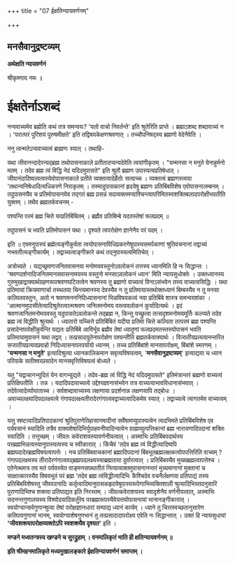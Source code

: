 +++
title = "07 ईक्षतिन्यायवर्णनम्"

+++


## मनसैवानुद्रष्टव्यम्

**अथेक्षति न्यायवर्णनं**

श्रीकृष्णाय नमः **।**

# **ईक्षतेर्नाऽशब्दं**

नन्ववाच्यमेव ब्रह्मेति कथं तत्र समन्वयः? 'यतो वाचो निवर्तन्ते' इति श्रुतेरिति प्राप्ते । ब्रह्माऽशब्द शब्दावाच्यं न । 'परात्परं पुरिशयं पुरुषमीक्षते' इति तद्विषयकेक्षणश्रवणात् । तच्चौपनिषद्स्य ब्रह्मणो वेदेनैवेति ।

ननु त्वन्मतेऽप्यवाच्यत्वं ब्राह्मणः स्यात् । तथाहि-

यथा जीवानन्दादेरन्यद्ब्रह्म तथोपासनाकाले प्रतीतादप्यन्यदेवेति त्वयांगीकृतम् । "यन्मनसा न मनुते येनाहुर्मनो मतम् । तदेव ब्रह्म त्वं विद्धि नेदं यदिदमुपासते" इति श्रुतौ ब्रह्मण उपास्यत्वप्रतिषेधात् । जीवानंदादिष्वल्पत्वस्येवोपासनाकाले प्रतीते व्यक्तत्वादेर्हेतोः सत्वाच्च । व्यक्तत्वं ब्रह्मणस्त्वया 'तथान्यनिषेधादित्यधिकरणे निराकृतम् । तस्मादुपासकानां हृदयेषु ब्रह्मणः प्रतिबिंबविशेष एवोपासनालम्बनम् ।
तदुपासनयैव च प्रतिमोपासनयेव तद्गतं ब्रह्म प्रसन्नं सदव्यक्तमप्याश्चिन्त्यापरिमितस्वशक्तिबलादपरोक्षीभवतीति युक्तम् । तथैव ब्रह्मतर्कवचनम् -

पश्यन्ति परमं ब्रह्म चित्ते यत्प्रतिबिंबितम् । ब्रह्मैव प्रतिबिम्बे यदतस्तेषां फलप्रदम् ॥

तदुपासनं च भवति प्रतिमोपासनं यथा । दृश्यते त्वपरोक्षेण ज्ञानेनैव परं पदम् ।

इति ॥ एवमनुपास्यं ब्रह्मेत्यङ्गीकुर्वता त्वयोपासनाविधिप्रकरणेषूपास्यसमर्पकाणां श्रुतिवचनानां तद्वाच्यं नभवतीत्यङ्गीकार्यम् । तद्वाच्यत्वाङ्गीकारे कथं तद्नुपास्यत्वमितिचेत् ।

अत्रोच्यते । यद्यच्छ्रवणजनितवासनया मनोमयवस्तुनोऽवलोकनं तत्तस्य ध्यानमिति हि नः सिद्धान्तः । 'श्रवणदर्शनादिजनितमानसवासनामयस्य वस्तुनो मनसाऽवलोकनं ध्यान' मिति न्यायसुधोक्तेः । उक्तध्यानस्य गुरुमुखाद्वाक्यार्थग्रहणरूपश्रवणघटितत्वेन श्रवणस्य तु ब्रह्मणो वाच्यत्वं विनाऽसंभवेन तस्य वाच्यत्वसिद्धिः । यथा प्रतिमायां क्रियमाणार्चा तस्थतया चिन्त्यमानस्य देवस्यैव न तु प्रतिमायास्तथोक्तध्यानं बिम्बस्यैव न तु मनसा कल्पितवस्तुनः, अतो न श्रवणमनननिदिध्यासनानां भिन्नविषयकत्वं नवा प्रतिबिंबे शास्त्र समन्वयशंका ।
'आत्मानमुपासीतेत्यादिश्रुतेरत्वात्मश्रवण जनितमनोमय वस्त्ववलोकनं कुर्यादित्यर्थः । इदं श्रवणजानितमनोमयवस्तु यदुपासतेऽवलोकन्ते तद्ब्रह्म न, किन्तु यच्छ्रुत्वा तत्सदृशमनोमयमूर्तिः कल्प्यते तदेव ब्रह्म त्वं विद्धीति श्रुत्यर्थः । ध्यातारो यच्चित्ते प्रतिबिंबितं यदीया प्रतिमा चित्ते कल्पिता तत्परमं ब्रह्म पश्यन्ति प्रसादेनापरोक्षीकुर्वन्ति यद्यतः प्रतिबिंबे आविर्भूय ब्रह्मैव तेषां ध्यातॄणां फलप्रदमतस्तस्योपासनं भवति प्रतिमायामुपासनं यथा तद्वत् । तत्प्रसादयुतेनापरोक्षेण पश्यन्तीति ब्रह्मतर्कवाक्यार्थः । विजातीयप्रत्ययानन्तरित सजातीयप्रत्ययप्रवाहो निदिध्यासनापरपर्यायो ध्यानम् । तच्च प्रतिबिंबांशे मानसापरोक्षम्, बिंबांशे स्मरणम् । **'यन्मनसा न मनुते'** इत्यादिश्रुत्या ध्यानकालिकमान सवृत्यविषयत्वम्, '**मनसैवानुद्रष्टव्यम्**' इत्याद्यया च ध्यान परिपाके सतीश्वरप्रसादेन मानसवृत्तिविषयत्वं बोध्यते ।

यतु "यद्वाचानभ्युदितं येन वागभ्युद्यते । तदेव-ब्रह्म त्वं विद्धि नेदं यदिदमुपासते" इतिमंत्रान्तरं ब्रह्मणो वाच्यत्वं प्रतिक्षिपतीति । तन्न । यदादिपदावाच्यत्वे उद्देश्यज्ञानासंभवेन तत्र वाच्यत्वाभावविधानासंभवात् । तदेवेत्यादेर्व्याघाताच्च । सर्वशब्दावाच्यस्य लक्षणाया प्रदर्शनान्न लक्षणयापि तद्बोधः । अवाच्यलक्ष्यादिपदलक्ष्यत्वे गंगापदलक्ष्यतीरादेरगंगात्ववद्वाच्यत्वादिकमेव स्यात् । तद्वाच्यत्वे त्वागतमेव वाच्यत्वम् ।

यत्तु स्रष्टत्वादिप्रतिपादकानां श्रुतिपुराणेतिहासागमादीनां सर्वेषामप्युपास्यत्वेन त्वदभिमते प्रतिबिंबविशेष एव पर्यवसानं स्यादिति तत्रैव वाक्यशेषादिभिर्युपाहवनीयादिन्यायेन ग्राह्मव्युत्पत्तिकानां ब्रह्म नारायणादिपदानां शक्तिः स्यादिति । तत्तुच्छम् । जीवतः कवेराशयस्यावर्णनीयत्वात् । अस्माभिः प्रतिबिंबपदार्थस्य परब्रह्मभिन्नत्वस्यानुपास्यत्वस्य च स्वीकारात् । किंचैवं 'तदेव ब्रह्म त्वं विद्धीत्यादिष्वपि ब्रह्मपदादेरब्रह्मविषयत्वापत्तेः । नच प्रतिबिंबवाचकानां ब्रह्मादिपदानां बिंबभूतब्रह्मलक्षकत्वोपपत्तिरिति वाच्यम् ? गंगापदलक्ष्यस्य तीरादेरगंगात्ववद्ब्रह्मपदलक्ष्यस्याब्रह्मताया दुर्वारत्वात् । प्रतिबिंबस्यैव मुख्यब्रह्मत्वापत्तेश्च । एतेनेत्थमत्र तव मतं पर्यवस्येत वाङ्मनसपथातीतं नित्याव्यक्तमुपासनानन्तरं मुच्यमानानां मुक्तानां च साक्षात्कारस्यैव विषयभूतं परं ब्रह्म 'तदेव ब्रह्म त्वंविद्धीत्यादिभिः कैश्चिदेव वचनैर्लक्षणया प्रतिपाद्यं तस्य प्रतिबिंबविशेषस्तु जीववदनादिः कर्तृत्वादिमानुपासकहृदयेषूपास्यरूपेणाभिव्यक्तिशाली श्रुत्यादिभिस्तदनुसारि पुराणादिभिश्च शक्त्या प्रतिपाद्यत इति निरस्तम् । जीवत्कवेराशयस्य स्वादृशेनैव वर्णनीयत्वात्, अस्माभिः सदनन्तगुणालयस्य विश्वोदयादिकर्तुरेव परब्रह्मरूपस्यैवेयत्तयोपासनायां भानानङ्गीकारात् । स्वयोग्यान्सर्वगुणान्श्रुत्वा तेषां परोक्षज्ञानधारां सम्पाद्य ध्यानं कार्यम् । ध्याने तु चित्तस्वच्छतानुसारेण कतिपयगुणानां भानम्, स्वयोग्याशेषगुणभानं तु तत्प्रसादादापरोक्ष्य एवेति नः सिद्धान्तात् । उक्तं हि न्यायसुधायां **'जीवशक्त्यापरोक्षव्यक्तोऽपि स्वशक्त्यैव दृश्यत'** इति ।

**मण्डने मध्वतन्त्रस्य खण्डने च सुरद्रुहाम् । वनमालिकृतं भाति ही क्षतिन्यायवर्णनम् ॥**

**इति श्रीमहनमालिकृते मध्यमुखालङ्कारे ईक्षतिन्यायवर्णनं समाप्तम् ।**


